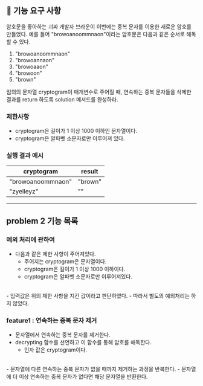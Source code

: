## 🚀 기능 요구 사항

암호문을 좋아하는 괴짜 개발자 브라운이 이번에는 중복 문자를 이용한 새로운 암호를 만들었다. 예를 들어 "browoanoommnaon"이라는 암호문은 다음과 같은 순서로 해독할 수 있다.

1. "browoanoommnaon"
2. "browoannaon"
3. "browoaaon"
4. "browoon"
5. "brown"

임의의 문자열 cryptogram이 매개변수로 주어질 때, 연속하는 중복 문자들을 삭제한 결과를 return 하도록 solution 메서드를 완성하라.

### 제한사항

- cryptogram은 길이가 1 이상 1000 이하인 문자열이다.
- cryptogram은 알파벳 소문자로만 이루어져 있다.

### 실행 결과 예시

| cryptogram        | result  |
| ----------------- | ------- |
| "browoanoommnaon" | "brown" |
| "zyelleyz"        | ""      |

---
## problem 2 기능 목록
### 예외 처리에 관하여
- 다음과 같은 제한 사항이 주어져있다.
  - 주어지는 cryptogram은 문자열이다.
  - cryptogram은 길이가 1 이상 1000 이하이다.
  - cryptogram은 알파벳 소문자로만 이루어져있다.
<br>
- 입력값은 위의 제한 사항을 지킨 값이라고 판단하였다.
- 따라서 별도의 예외처리는 하지 않았다.

### feature1 : 연속하는 중복 문자 제거
- 문자열에서 연속하는 중복 문자를 제거한다.
- decrypting 함수를 선언하고 이 함수를 통해 암호를 해독한다.
  - 인자 값은 cryptogram이다.
<br>
- 문자열에 다른 연속하는 중복 문자가 없을 때까지 제거하는 과정을 반복한다.
- 문자열에 더 이상 연속하는 중복 문자가 없다면 해당 문자열을 반환한다.